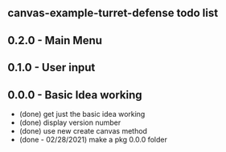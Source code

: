 ## canvas-example-turret-defense todo list

## 0.2.0 - Main Menu

## 0.1.0 - User input

## 0.0.0 - Basic Idea working
* (done) get just the basic idea working
* (done) display version number
* (done) use new create canvas method
* (done - 02/28/2021) make a pkg 0.0.0 folder
